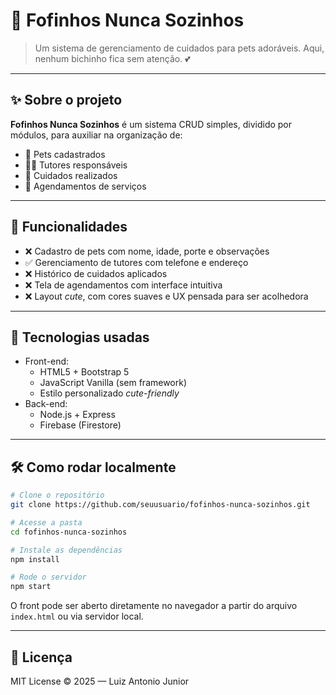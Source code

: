 # 🐾 Fofinhos Nunca Sozinhos

> Um sistema de gerenciamento de cuidados para pets adoráveis. Aqui, nenhum bichinho fica sem atenção. 💕



---


## ✨ Sobre o projeto

**Fofinhos Nunca Sozinhos** é um sistema CRUD simples, dividido por módulos, para auxiliar na organização de:

- 🐶 Pets cadastrados
- 👩‍🦰 Tutores responsáveis
- 🛁 Cuidados realizados
- 📅 Agendamentos de serviços

---

## 🧩 Funcionalidades

- ❌ Cadastro de pets com nome, idade, porte e observações
- ✅ Gerenciamento de tutores com telefone e endereço
- ❌ Histórico de cuidados aplicados
- ❌ Tela de agendamentos com interface intuitiva
- ❌ Layout *cute*, com cores suaves e UX pensada para ser acolhedora

---



## 🚀 Tecnologias usadas

- Front-end:
  - HTML5 + Bootstrap 5
  - JavaScript Vanilla (sem framework)
  - Estilo personalizado *cute-friendly*
- Back-end:
  - Node.js + Express
  - Firebase (Firestore)

---

## 🛠️ Como rodar localmente

```bash
# Clone o repositório
git clone https://github.com/seuusuario/fofinhos-nunca-sozinhos.git

# Acesse a pasta
cd fofinhos-nunca-sozinhos

# Instale as dependências
npm install

# Rode o servidor
npm start
```

O front pode ser aberto diretamente no navegador a partir do arquivo `index.html` ou via servidor local.

---



## 📜 Licença

MIT License © 2025 — Luiz Antonio Junior
